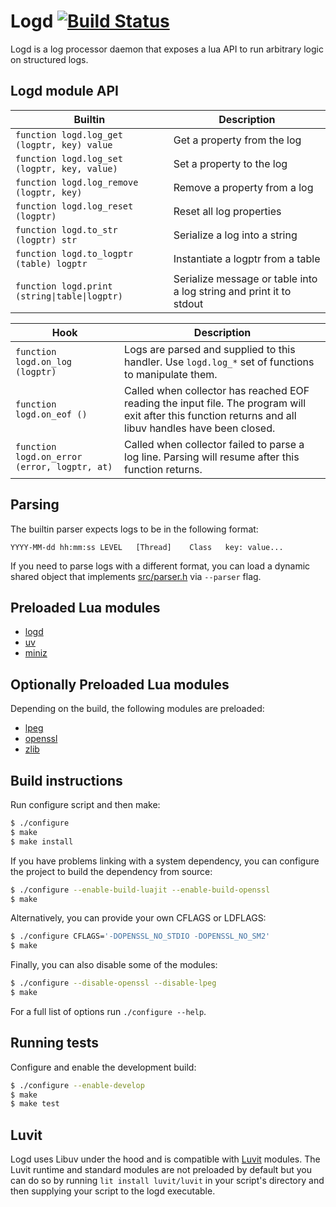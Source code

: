 # Logd [![Build Status](https://travis-ci.org/ernestrc/logd.svg)](https://travis-ci.org/ernestrc/logd)
Logd is a log processor daemon that exposes a lua API to run arbitrary logic on structured logs.

## Logd module API
| Builtin | Description |
| --- | --- |
| `function logd.log_get (logptr, key) value` | Get a property from the log |
| `function logd.log_set (logptr, key, value)` | Set a property to the log |
| `function logd.log_remove (logptr, key)` | Remove a property from a log |
| `function logd.log_reset (logptr)` | Reset all log properties |
| `function logd.to_str (logptr) str` | Serialize a log into a string |
| `function logd.to_logptr (table) logptr` | Instantiate a logptr from a table |
| `function logd.print (string\|table\|logptr)` | Serialize message or table into a log string and print it to stdout |

| Hook | Description |
| --- | --- |
| `function logd.on_log (logptr)` | Logs are parsed and supplied to this handler. Use `logd.log_*` set of functions to manipulate them. |
| `function logd.on_eof ()` | Called when collector has reached EOF reading the input file. The program will exit after this function returns and all libuv handles have been closed.  |
| `function logd.on_error (error, logptr, at)` | Called when collector failed to parse a log line. Parsing will resume after this function returns. |

## Parsing
The builtin parser expects logs to be in the following format:
```
YYYY-MM-dd hh:mm:ss	LEVEL	[Thread]	Class	key: value...
```
If you need to parse logs with a different format, you can load a dynamic shared object that implements [src/parser.h](src/parser.h)  via `--parser` flag.

## Preloaded Lua modules
- [logd](#logd-module-api)
- [uv](https://github.com/luvit/luv)
- [miniz](https://github.com/luvit/luvi/blob/master/src/lminiz.c) 

## Optionally Preloaded Lua modules 
Depending on the build, the following modules are preloaded:
- [lpeg](http://www.inf.puc-rio.br/~roberto/lpeg/)
- [openssl](https://github.com/zhaozg/lua-openssl)
- [zlib](https://github.com/brimworks/lua-zlib)

## Build instructions
Run configure script and then make:
```sh
$ ./configure
$ make
$ make install
```
If you have problems linking with a system dependency, you can configure the project to build the dependency from source:
```sh
$ ./configure --enable-build-luajit --enable-build-openssl
$ make
```
Alternatively, you can provide your own CFLAGS or LDFLAGS:
```sh
$ ./configure CFLAGS='-DOPENSSL_NO_STDIO -DOPENSSL_NO_SM2'
$ make
```
Finally, you can also disable some of the modules:
```sh
$ ./configure --disable-openssl --disable-lpeg
$ make
```
For a full list of options run `./configure --help`.

## Running tests
Configure and enable the development build:
```sh
$ ./configure --enable-develop
$ make
$ make test
```

## Luvit
Logd uses Libuv under the hood and is compatible with [Luvit](https://luvit.io) modules. The Luvit runtime and standard modules are not preloaded by default but you can do so by running `lit install luvit/luvit` in your script's directory and then supplying your script to the logd executable.
